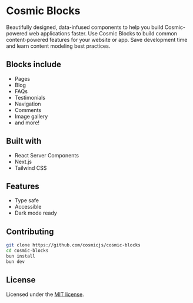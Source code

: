 # Cosmic Blocks

Beautifully designed, data-infused components to help you build Cosmic-powered web applications faster. Use Cosmic Blocks to build common content-powered features for your website or app. Save development time and learn content modeling best practices.

## Blocks include

- Pages
- Blog
- FAQs
- Testimonials
- Navigation
- Comments
- Image gallery
- and more!

## Built with

- React Server Components
- Next.js
- Tailwind CSS

## Features

- Type safe
- Accessible
- Dark mode ready

## Contributing

```bash
git clone https://github.com/cosmicjs/cosmic-blocks
cd cosmic-blocks
bun install
bun dev
```

## License

Licensed under the [MIT license](https://github.com/cosmicjs/cosmic-blocks/blob/main/LICENSE).
